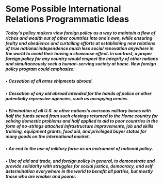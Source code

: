 # Some Possible International Relations Programmatic Ideas

##### Today’s policy makers view foreign policy as a way to maintain a flow of riches and wealth out of other countries into one’s own, while ensuring fealty and obedience and curtailing efforts at establishing new relations of true national independence much less social renovation anywhere in the world to avoid their having a showcase effect. In contrast, a proper foreign policy for any country would respect the integrity of other nations and simultaneously seek a human-serving society at home. New foreign policy program could emphasize:
##### • Cessation of all arms shipments abroad.
##### • Cessation of any aid abroad intended for the hands of police or other potentially repressive agencies, such as occupying armies.
##### • Elimination of all U.S. or other nations’s overseas military bases with half the funds saved from such closings returned to the Home country for solving domestic problems and half applied to aid to poor countries in the form of no-strings attached infrastructure improvements, job and skills training, equipment grants, food aid, and privileged buyer status for many goods on the international market.
##### • An end to the use of military force as an instrument of national policy.
##### • Use of aid and trade, and foreign policy in general, to demonstrate and provide solidarity with struggles for social justice, democracy, and self determination everywhere in the world to benefit all parties, but mostly those who are weaker and poorer.
